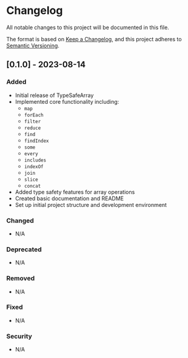 # Changelog

All notable changes to this project will be documented in this file.

The format is based on [Keep a Changelog](https://keepachangelog.com/en/1.0.0/),
and this project adheres to [Semantic Versioning](https://semver.org/spec/v2.0.0.html).

## [0.1.0] - 2023-08-14

### Added

- Initial release of TypeSafeArray
- Implemented core functionality including:
  - `map`
  - `forEach`
  - `filter`
  - `reduce`
  - `find`
  - `findIndex`
  - `some`
  - `every`
  - `includes`
  - `indexOf`
  - `join`
  - `slice`
  - `concat`
- Added type safety features for array operations
- Created basic documentation and README
- Set up initial project structure and development environment

### Changed

- N/A

### Deprecated

- N/A

### Removed

- N/A

### Fixed

- N/A

### Security

- N/A
